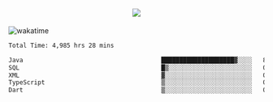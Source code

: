 <h1 align="center">
  <img src="https://readme-typing-svg.herokuapp.com/?font=Righteous&size=35&center=true&vCenter=true&width=500&height=70&duration=4000&lines=Hi!+%F0%9F%91%8B+I%27m+Ali%20Osman!;" />
</h1>


![wakatime](https://wakatime.com/share/@aliosmanoktar/3a8ffe71-6da4-4964-913b-2f09afbe53bf.svg?cache=none)
<!--START_SECTION:waka-->

```txt
Total Time: 4,985 hrs 28 mins

Java                                      ████████████████████▓░░░░   82.82 %
SQL                                       █▒░░░░░░░░░░░░░░░░░░░░░░░   05.76 %
XML                                       ▓░░░░░░░░░░░░░░░░░░░░░░░░   02.16 %
TypeScript                                ▒░░░░░░░░░░░░░░░░░░░░░░░░   01.88 %
Dart                                      ▒░░░░░░░░░░░░░░░░░░░░░░░░   01.39 %
```

<!--END_SECTION:waka-->


